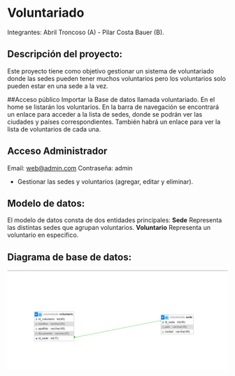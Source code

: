 # Voluntariado
Integrantes: Abril Troncoso (A) - Pilar Costa Bauer (B).

## Descripción del proyecto:
Este proyecto tiene como objetivo gestionar un sistema de voluntariado donde las sedes pueden tener muchos voluntarios pero los voluntarios solo pueden estar en una sede a la vez.

##Acceso público
Importar la Base de datos llamada voluntariado.
En el home se listarán los voluntarios.
En la barra de navegación se encontrará un enlace para acceder a la lista de sedes, donde se podrán ver las ciudades y países correspondientes. También habrá un enlace para ver la lista de voluntarios de cada una.

## Acceso Administrador
Email: web@admin.com
Contraseña: admin
  - Gestionar las sedes y voluntarios (agregar, editar y eliminar).

## Modelo de datos:
El modelo de datos consta de dos entidades principales:
**Sede** Representa las distintas sedes que agrupan voluntarios.
**Voluntario** Representa un voluntario en especifico.

## Diagrama de base de datos:
![Diagrama de base de datos](https://github.com/pilarcostab/voluntariado/blob/main/tablas.png?raw=true)

